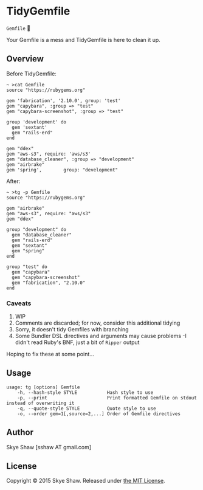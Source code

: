 # TidyGemfile

`Gemfile` :shower:

Your Gemfile is a mess and TidyGemfile is here to clean it up.

## Overview

Before TidyGemfile:

```
~ >cat Gemfile
source "https://rubygems.org"

gem 'fabrication', '2.10.0', group: 'test'
gem "capybara", :group => "test"
gem "capybara-screenshot", :group => "test"

group 'development' do
  gem 'sextant'
  gem "rails-erd"
end

gem "ddex"
gem "aws-s3", require: 'aws/s3'
gem "database_cleaner", :group => "development"
gem "airbrake"
gem 'spring',        group: "development"
```

After:

```
~ >tg -p Gemfile
source "https://rubygems.org"

gem "airbrake"
gem "aws-s3", require: "aws/s3"
gem "ddex"

group "development" do
  gem "database_cleaner"
  gem "rails-erd"
  gem "sextant"
  gem "spring"
end

group "test" do
  gem "capybara"
  gem "capybara-screenshot"
  gem "fabrication", "2.10.0"
end
```

### Caveats

1. WIP
1. Comments are discarded; for now, consider this additional tidying
1. Sorry, it doesn't tidy Gemfiles with branching
1. Some Bundler DSL directives and arguments may cause problems -I didn't read Ruby's BNF, just a bit of `Ripper` output

Hoping to fix these at some point...

## Usage

```
usage: tg [options] Gemfile
    -h, --hash-style STYLE           Hash style to use
    -p, --print                      Print formatted Gemfile on stdout instead of overwriting it
    -q, --quote-style STYLE          Quote style to use
    -o, --order gem=1[,source=2,...] Order of Gemfile directives
```

## Author

Skye Shaw [sshaw AT gmail.com]

## License

Copyright © 2015 Skye Shaw. Released under [the MIT License](http://www.opensource.org/licenses/MIT).
